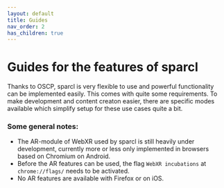 ```yaml
---
layout: default
title: Guides
nav_order: 2
has_children: true
---
```



# Guides for the features of sparcl

Thanks to OSCP, sparcl is very flexible to use and powerful functionality can be implemented easily. This comes with quite some requirements. To make development and content creaton easier, there are specific modes available which simplify setup for these use cases quite a bit.

### Some general notes: 
* The AR-module of WebXR used by sparcl is still heavily under development, currently more or less only implemented in browsers based on Chromium on Android. 
* Before the AR features can be used, the flag `WebXR incubations` at `chrome://flags/` needs to be activated. 
* No AR features are available with Firefox or on iOS.
